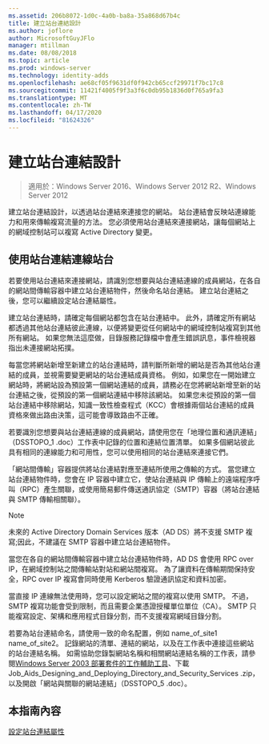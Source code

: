 ```yaml
---
ms.assetid: 206b8072-1d0c-4a0b-ba8a-35a868d67b4c
title: 建立站台連結設計
ms.author: joflore
author: MicrosoftGuyJFlo
manager: mtillman
ms.date: 08/08/2018
ms.topic: article
ms.prod: windows-server
ms.technology: identity-adds
ms.openlocfilehash: ae68cf05f9631df0f942cb65ccf29971f7bc17c8
ms.sourcegitcommit: 11421f4005f9f3a3f6c0db95b1836d0f765a9fa3
ms.translationtype: MT
ms.contentlocale: zh-TW
ms.lasthandoff: 04/17/2020
ms.locfileid: "81624326"
---
```

# <a name="creating-a-site-link-design"></a>建立站台連結設計

> 適用於：Windows Server 2016、Windows Server 2012 R2、Windows Server 2012

建立站台連結設計，以透過站台連結來連接您的網站。 站台連結會反映站連線能力和用來傳輸複寫流量的方法。 您必須使用站台連結來連接網站，讓每個網站上的網域控制站可以複寫 Active Directory 變更。

## <a name="connecting-sites-with-site-links"></a>使用站台連結連線站台

若要使用站台連結來連接網站，請識別您想要與站台連結連線的成員網站，在各自的網站間傳輸容器中建立站台連結物件，然後命名站台連結。 建立站台連結之後，您可以繼續設定站台連結屬性。

建立站台連結時，請確定每個網站都包含在站台連結中。 此外，請確定所有網站都透過其他站台連結彼此連線，以便將變更從任何網站中的網域控制站複寫到其他所有網站。 如果您無法這麼做，目錄服務記錄檔中會產生錯誤訊息，事件檢視器指出未連接網站拓撲。

每當您將網站新增至新建立的站台連結時，請判斷所新增的網站是否為其他站台連結的成員，並視需要變更網站的站台連結成員資格。 例如，如果您在一開始建立網站時，將網站設為預設第一個網站連結的成員，請務必在您將網站新增至新的站台連結之後，從預設的第一個網站連結中移除該網站。 如果您未從預設的第一個站台連結中移除網站，知識一致性檢查程式（KCC）會根據兩個站台連結的成員資格來做出路由決策，這可能會導致路由不正確。

若要識別您想要與站台連結連線的成員網站，請使用您在「地理位置和通訊連結」（DSSTOPO_1 .doc）工作表中記錄的位置和連結位置清單。 如果多個網站彼此具有相同的連線能力和可用性，您可以使用相同的站台連結來連接它們。

「網站間傳輸」容器提供將站台連結對應至連結所使用之傳輸的方式。 當您建立站台連結物件時，您會在 IP 容器中建立它，使站台連結與 IP 傳輸上的遠端程序呼叫（RPC）產生關聯，或使用簡易郵件傳送通訊協定（SMTP）容器（將站台連結與 SMTP 傳輸相關聯）。

> [!NOTE]
> 未來的 Active Directory Domain Services 版本（AD DS）將不支援 SMTP 複寫;因此，不建議在 SMTP 容器中建立站台連結物件。

當您在各自的網站間傳輸容器中建立站台連結物件時，AD DS 會使用 RPC over IP，在網域控制站之間傳輸站對站和網站間複寫。 為了讓資料在傳輸期間保持安全，RPC over IP 複寫會同時使用 Kerberos 驗證通訊協定和資料加密。

當直接 IP 連線無法使用時，您可以設定網站之間的複寫以使用 SMTP。 不過，SMTP 複寫功能會受到限制，而且需要企業憑證授權單位單位（CA）。 SMTP 只能複寫設定、架構和應用程式目錄分割，而不支援複寫網域目錄分割。

若要為站台連結命名，請使用一致的命名配置，例如 name_of_site1 name_of_site2。 記錄網站的清單、連結的網站，以及在工作表中連接這些網站的站台連結名稱。 如需協助您錄製網站名稱和相關網站連結名稱的工作表，請參閱[Windows Server 2003 部署套件的工作輔助工具](https://microsoft.com/download/details.aspx?id=9608)、下載 Job_Aids_Designing_and_Deploying_Directory_and_Security_Services .zip，以及開啟「網站與關聯的網站連結」（DSSTOPO_5 .doc）。

## <a name="in-this-guide"></a>本指南內容

[設定站台連結屬性](Setting-Site-Link-Properties.md)
